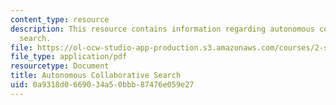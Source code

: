 ```yaml
---
content_type: resource
description: This resource contains information regarding autonomous collaborative
  search.
file: https://ol-ocw-studio-app-production.s3.amazonaws.com/courses/2-s998-marine-autonomy-sensing-and-communications-spring-2012/0a9318d0669034a50bbb87476e059e27_MIT2_S998S12_Lab09.pdf
file_type: application/pdf
resourcetype: Document
title: Autonomous Collaborative Search
uid: 0a9318d0-6690-34a5-0bbb-87476e059e27
---
```

